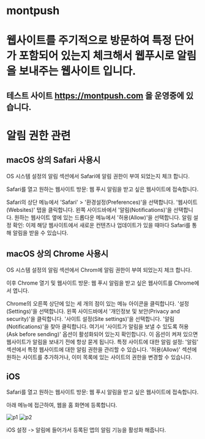 # montpush
# 웹사이트를 주기적으로 방문하여 특정 단어가 포함되어 있는지 체크해서 웹푸시로 알림을 보내주는 웹사이트 입니다.
## 테스트 사이트 https://montpush.com 을 운영중에 있습니다.
# 알림 권한 관련

## macOS 상의 Safari 사용시
OS 시스템 설정의 알림 섹션에서 Safari에 알림 권한이 부여 되었는지 체크 합니다.


Safari를 열고 원하는 웹사이트 방문: 웹 푸시 알림을 받고 싶은 웹사이트에 접속합니다.

Safari의 상단 메뉴에서 'Safari' > '환경설정(Preferences)'을 선택합니다.
'웹사이트(Websites)' 탭을 클릭합니다.
왼쪽 사이드바에서 '알림(Notifications)'을 선택합니다.
원하는 웹사이트 옆에 있는 드롭다운 메뉴에서 '허용(Allow)'을 선택합니다.
알림 설정 확인: 이제 해당 웹사이트에서 새로운 컨텐츠나 업데이트가 있을 때마다 Safari를 통해 알림을 받을 수 있습니다.

## macOS 상의 Chrome 사용시
OS 시스템 설정의 알림 섹션에서 Chrom에 알림 권한이 부여 되었는지 체크 합니다.

이후
Chrome 열기 및 웹사이트 방문: 웹 푸시 알림을 받고 싶은 웹사이트를 Chrome에서 엽니다.

Chrome의 오른쪽 상단에 있는 세 개의 점이 있는 메뉴 아이콘을 클릭합니다.
'설정(Settings)'을 선택합니다.
왼쪽 사이드바에서 '개인정보 및 보안(Privacy and security)'을 클릭합니다.
'사이트 설정(Site settings)'을 선택합니다.
'알림(Notifications)'을 찾아 클릭합니다.
여기서 '사이트가 알림을 보낼 수 있도록 허용(Ask before sending)' 옵션이 활성화되어 있는지 확인합니다. 이 옵션이 켜져 있으면 웹사이트가 알림을 보내기 전에 항상 묻게 됩니다.
특정 사이트에 대한 알림 설정: '알림' 섹션에서 특정 웹사이트에 대한 알림 권한을 관리할 수 있습니다. '허용(Allow)' 섹션에 원하는 사이트를 추가하거나, 이미 목록에 있는 사이트의 권한을 변경할 수 있습니다.

## iOS
Safari를 열고 원하는 웹사이트 방문: 웹 푸시 알림을 받고 싶은 웹사이트에 접속합니다.

아래 메뉴에 접근하여, 웹을 홈 화면에 등록합니다.

![p1](https://github.com/cwon/montpush/assets/3016263/acb30764-7eb2-40f5-a6b2-0e99c6f02915)
![p2](https://github.com/cwon/montpush/assets/3016263/32430866-e5cf-4a02-b207-3a84ac10c55b)

iOS 설정 -> 알림에 들어가서 등록된 앱의 알림 기능을 활성화 해줍니다.
